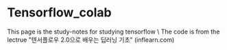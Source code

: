 # Tensorflow_colab
This page is the study-notes for studying tensorflow \ 
The code is from the lectrue "텐서플로우 2.0으로 배우는 딥러닝 기초" (inflearn.com)
